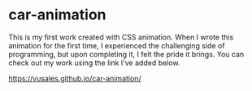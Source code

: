 # car-animation

This is my first work created with CSS animation. When I wrote this animation for the first time, I experienced the challenging side of programming, but upon completing it, I felt the pride it brings.
You can check out my work using the link I've added below.


https://vusales.github.io/car-animation/
